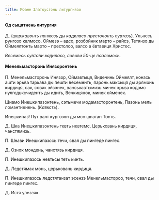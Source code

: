 ```yaml
---
title: Иоанн Златоустонь литургиязо
---
```


#### Од сыцятнень литургия

Д. (_шаржавонть панжозь ды кадиласо престолонть сувтазь_). Ульнесь рунгозо калмосо, Оймезэ – адсо, розбойник марто – райсэ, Тетянзо ды Оймеялтонть марто – престолсо, валсо а ёвтавиця Христос.

_Весемесь сувтави кадиласо, ловови 50-це псаломось._

#### Менельмасторонь Инязоронтень

П. Менельмасторонь Инязор, Оймавтыця, Видечинь Оймеялт, конась ашти эрьва таркава ды пешти весементь, паронь максыця ды эрямонь кирдиця, сак, совак эйзэнек, ванськавтымизь минек эрьва кодамо нулгодьксчиденть ды идить, Вечкицянок, минек ойменек.

Шнамо Инешкипазонтень, сэтьмечи модамасторонтень, Пазонь мель ломантненень. (_Кавксть_).

Инешкипаз! Пут валт кургозон ды мон шнатан Тонть.

Д. Шка Инешкипазонтень тевть невтемс. Церьковань кирдиця, чанстямизь.

П. Шнави Инешкипазось течи, свал ды пингеде пингес.

Д. Ознок мондень, чанстязь кирдиця.

П. Инешкипазось невтьсы теть кинть.

Д. Ледстямак монь, церьковань кирдиця.

П. Инешкипазось ледстятанзат эсензэ Менельмасторсо, течи, свал ды пингеде пингес.

Д. Истя улезэяк.
